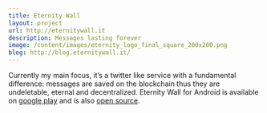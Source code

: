 ```yaml
---
title: Eternity Wall
layout: project
url: http://eternitywall.it
description: Messages lasting forever
image: /content/images/eternity_logo_final_square_200x200.png
blog: http://blog.eternitywall.it/
---
```


Currently my main focus, it’s a twitter like service with
a fundamental difference: messages are saved on the blockchain
thus they are undeletable, eternal and decentralized.
Eternity Wall for Android is available on [google play](https://play.google.com/store/apps/details?id=it.eternitywall.eternitywall) and is also [open source](https://github.com/RCasatta/EternityWallAndroid).
